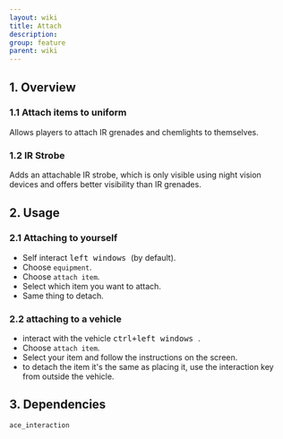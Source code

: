 ```yaml
---
layout: wiki
title: Attach
description: 
group: feature
parent: wiki
---
```


## 1. Overview

### 1.1 Attach items to uniform
Allows players to attach IR grenades and chemlights to themselves.


### 1.2 IR Strobe
Adds an attachable IR strobe, which is only visible using night vision devices and offers better visibility than IR grenades.


## 2. Usage

### 2.1 Attaching to yourself
- Self interact <kbd> left windows </kbd> (by default).
- Choose `equipment`.
- Choose `attach item`.
- Select which item you want to attach.
- Same thing to detach.

### 2.2 attaching to a vehicle
- interact with the vehicle <kbd> ctrl+left windows </kbd>.
- Choose `attach item`.
- Select your item and follow the instructions on the screen.
- to detach the item it's the same as placing it, use the interaction key from outside the vehicle.


## 3. Dependencies

`ace_interaction`
